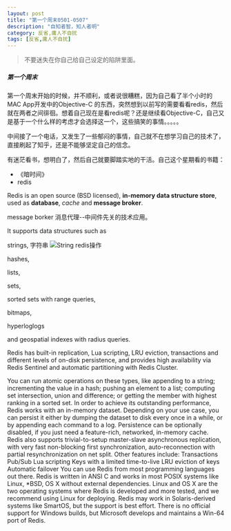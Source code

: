 ```yaml
---
layout: post
title: "第一个周末0501-0507"
description: "自知者智，知人者明"
category: 反省,庸人不自扰
tags: [反省,庸人不自扰]
---
```


 > 不要迷失在你自己给自己设定的陷阱里面。  

##### 第一个周末

第一个周末开始的时候，并不顺利，或者说很糟糕，因为自己看了半个小时的MAC App开发中的Objective-C 的东西，突然想到以前写的需要看看redis，然后就在两者之间徘徊。想着自己现在是看redis呢？还是继续看Objective-C，自己又是基于一个什么样的考虑才会选择这一个，这些搞笑的事情。。。。。

中间接了一个电话，又发生了一些郁闷的事情，自己就不在想学习自己的技术了，直接刷起了知乎，还是不能够坚定自己的信念。  

有迷茫看书，想明白了，然后自己就要脚踏实地的干活。自己这个星期看的书籍：
+ 《暗时间》
+ redis

Redis is an open source (BSD licensed), **in-memory data structure store**, used as **database**, *cache* and **message broker**.

message borker 消息代理--中间件先关的技术应用。

  It supports data structures such as

  strings, 字符串
![String redis操作](http://7xtrwx.com1.z0.glb.clouddn.com/5f6bdc450a9ab9cff3debb2dab53e8f7.png)

  hashes,

  lists,

  sets,

  sorted sets with range queries,

  bitmaps,

  hyperloglogs

  and geospatial indexes with radius queries.

  Redis has built-in replication, Lua scripting, LRU eviction, transactions and different levels of on-disk persistence, and provides high availability via Redis Sentinel and automatic partitioning with Redis Cluster.    


You can run atomic operations on these types, like appending to a string; incrementing the value in a hash; pushing an element to a list; computing set intersection, union and difference; or getting the member with highest ranking in a sorted set.
In order to achieve its outstanding performance, Redis works with an in-memory dataset. Depending on your use case, you can persist it either by dumping the dataset to disk every once in a while, or by appending each command to a log. Persistence can be optionally disabled, if you just need a feature-rich, networked, in-memory cache.
Redis also supports trivial-to-setup master-slave asynchronous replication, with very fast non-blocking first synchronization, auto-reconnection with partial resynchronization on net split.
Other features include:
Transactions
Pub/Sub
Lua scripting
Keys with a limited time-to-live
LRU eviction of keys
Automatic failover
You can use Redis from most programming languages out there.
Redis is written in ANSI C and works in most POSIX systems like Linux, *BSD, OS X without external dependencies. Linux and OS X are the two operating systems where Redis is developed and more tested, and we recommend using Linux for deploying. Redis may work in Solaris-derived systems like SmartOS, but the support is best effort. There is no official support for Windows builds, but Microsoft develops and maintains a Win-64 port of Redis.
